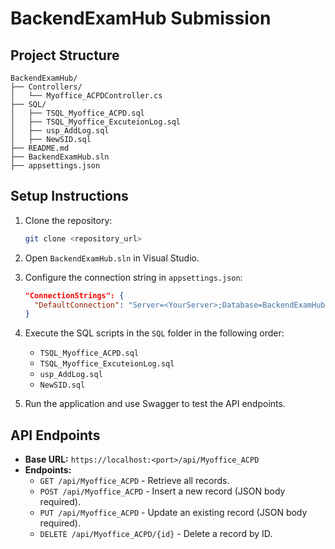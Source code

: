 
# BackendExamHub Submission

## Project Structure
```
BackendExamHub/
├── Controllers/
│   └── Myoffice_ACPDController.cs
├── SQL/
│   ├── TSQL_Myoffice_ACPD.sql
│   ├── TSQL_Myoffice_ExcuteionLog.sql
│   ├── usp_AddLog.sql
│   ├── NewSID.sql
├── README.md
├── BackendExamHub.sln
├── appsettings.json
```

## Setup Instructions
1. Clone the repository:
   ```bash
   git clone <repository_url>
   ```

2. Open `BackendExamHub.sln` in Visual Studio.

3. Configure the connection string in `appsettings.json`:
   ```json
   "ConnectionStrings": {
     "DefaultConnection": "Server=<YourServer>;Database=BackendExamHub;User Id=<YourUser>;Password=<YourPassword>;"
   }
   ```

4. Execute the SQL scripts in the `SQL` folder in the following order:
   - `TSQL_Myoffice_ACPD.sql`
   - `TSQL_Myoffice_ExcuteionLog.sql`
   - `usp_AddLog.sql`
   - `NewSID.sql`

5. Run the application and use Swagger to test the API endpoints.

## API Endpoints
- **Base URL:** `https://localhost:<port>/api/Myoffice_ACPD`
- **Endpoints:**
  - `GET /api/Myoffice_ACPD` - Retrieve all records.
  - `POST /api/Myoffice_ACPD` - Insert a new record (JSON body required).
  - `PUT /api/Myoffice_ACPD` - Update an existing record (JSON body required).
  - `DELETE /api/Myoffice_ACPD/{id}` - Delete a record by ID.
